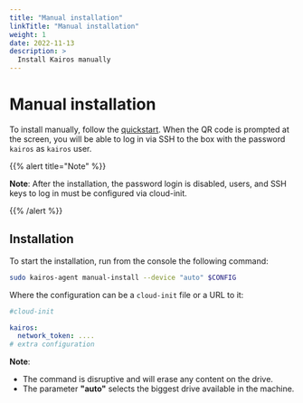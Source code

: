 ```yaml
---
title: "Manual installation"
linkTitle: "Manual installation"
weight: 1
date: 2022-11-13
description: >
  Install Kairos manually
---
```


# Manual installation

To install manually, follow the [quickstart](/docs/getting-started). When the QR code is prompted at the screen, you will be able to log in via SSH to the box with the password `kairos` as `kairos` user.

{{% alert title="Note" %}}

**Note**: After the installation, the password login is disabled, users, and SSH keys to log in must be configured via cloud-init.

{{% /alert %}}


## Installation

To start the installation, run from the console the following command:

```bash
sudo kairos-agent manual-install --device "auto" $CONFIG
```

Where the configuration can be a `cloud-init` file or a URL to it:

```yaml
#cloud-init

kairos:
  network_token: ....
# extra configuration
```

**Note**: 
- The command is disruptive and will erase any content on the drive.
- The parameter **"auto"** selects the biggest drive available in the machine.